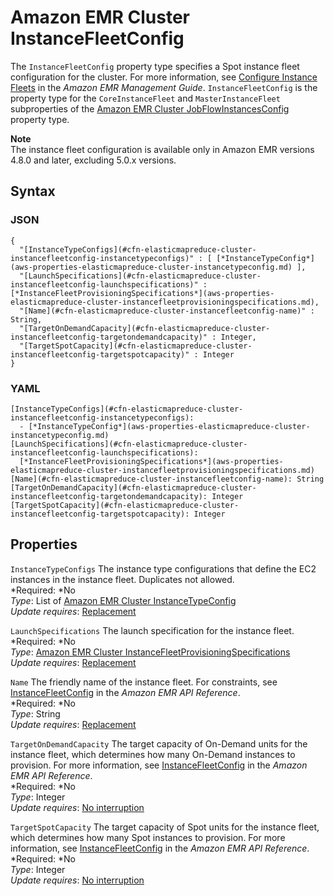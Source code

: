 # Amazon EMR Cluster InstanceFleetConfig<a name="aws-properties-elasticmapreduce-cluster-instancefleetconfig"></a>

The `InstanceFleetConfig` property type specifies a Spot instance fleet configuration for the cluster\. For more information, see [Configure Instance Fleets](http://docs.aws.amazon.com/emr/latest/ManagementGuide/emr-instance-fleet.html) in the *Amazon EMR Management Guide*\. `InstanceFleetConfig` is the property type for the `CoreInstanceFleet` and `MasterInstanceFleet` subproperties of the [Amazon EMR Cluster JobFlowInstancesConfig](aws-properties-emr-cluster-jobflowinstancesconfig.md) property type\.

**Note**  
The instance fleet configuration is available only in Amazon EMR versions 4\.8\.0 and later, excluding 5\.0\.x versions\.

## Syntax<a name="w3ab2c21c14d915b7"></a>

### JSON<a name="aws-properties-elasticmapreduce-cluster-instancefleetconfig-syntax.json"></a>

```
{
  "[InstanceTypeConfigs](#cfn-elasticmapreduce-cluster-instancefleetconfig-instancetypeconfigs)" : [ [*InstanceTypeConfig*](aws-properties-elasticmapreduce-cluster-instancetypeconfig.md) ],
  "[LaunchSpecifications](#cfn-elasticmapreduce-cluster-instancefleetconfig-launchspecifications)" : [*InstanceFleetProvisioningSpecifications*](aws-properties-elasticmapreduce-cluster-instancefleetprovisioningspecifications.md),
  "[Name](#cfn-elasticmapreduce-cluster-instancefleetconfig-name)" : String,
  "[TargetOnDemandCapacity](#cfn-elasticmapreduce-cluster-instancefleetconfig-targetondemandcapacity)" : Integer,
  "[TargetSpotCapacity](#cfn-elasticmapreduce-cluster-instancefleetconfig-targetspotcapacity)" : Integer
}
```

### YAML<a name="aws-properties-elasticmapreduce-cluster-instancefleetconfig-syntax.yaml"></a>

```
[InstanceTypeConfigs](#cfn-elasticmapreduce-cluster-instancefleetconfig-instancetypeconfigs): 
  - [*InstanceTypeConfig*](aws-properties-elasticmapreduce-cluster-instancetypeconfig.md)
[LaunchSpecifications](#cfn-elasticmapreduce-cluster-instancefleetconfig-launchspecifications):
  [*InstanceFleetProvisioningSpecifications*](aws-properties-elasticmapreduce-cluster-instancefleetprovisioningspecifications.md)
[Name](#cfn-elasticmapreduce-cluster-instancefleetconfig-name): String
[TargetOnDemandCapacity](#cfn-elasticmapreduce-cluster-instancefleetconfig-targetondemandcapacity): Integer
[TargetSpotCapacity](#cfn-elasticmapreduce-cluster-instancefleetconfig-targetspotcapacity): Integer
```

## Properties<a name="w3ab2c21c14d915b9"></a>

`InstanceTypeConfigs`  <a name="cfn-elasticmapreduce-cluster-instancefleetconfig-instancetypeconfigs"></a>
The instance type configurations that define the EC2 instances in the instance fleet\. Duplicates not allowed\.  
*Required: *No  
*Type*: List of [Amazon EMR Cluster InstanceTypeConfig](aws-properties-elasticmapreduce-cluster-instancetypeconfig.md)  
*Update requires*: [Replacement](using-cfn-updating-stacks-update-behaviors.md#update-replacement)

`LaunchSpecifications`  <a name="cfn-elasticmapreduce-cluster-instancefleetconfig-launchspecifications"></a>
The launch specification for the instance fleet\.  
*Required: *No  
*Type*: [Amazon EMR Cluster InstanceFleetProvisioningSpecifications](aws-properties-elasticmapreduce-cluster-instancefleetprovisioningspecifications.md)  
*Update requires*: [Replacement](using-cfn-updating-stacks-update-behaviors.md#update-replacement)

`Name`  <a name="cfn-elasticmapreduce-cluster-instancefleetconfig-name"></a>
The friendly name of the instance fleet\. For constraints, see [InstanceFleetConfig](http://docs.aws.amazon.com/ElasticMapReduce/latest/API/API_InstanceFleetConfig.html) in the *Amazon EMR API Reference*\.  
*Required: *No  
*Type*: String  
*Update requires*: [Replacement](using-cfn-updating-stacks-update-behaviors.md#update-replacement)

`TargetOnDemandCapacity`  <a name="cfn-elasticmapreduce-cluster-instancefleetconfig-targetondemandcapacity"></a>
The target capacity of On\-Demand units for the instance fleet, which determines how many On\-Demand instances to provision\. For more information, see [InstanceFleetConfig](http://docs.aws.amazon.com/ElasticMapReduce/latest/API/API_InstanceFleetConfig.html) in the *Amazon EMR API Reference*\.  
*Required: *No  
*Type*: Integer  
*Update requires*: [No interruption](using-cfn-updating-stacks-update-behaviors.md#update-no-interrupt)

`TargetSpotCapacity`  <a name="cfn-elasticmapreduce-cluster-instancefleetconfig-targetspotcapacity"></a>
The target capacity of Spot units for the instance fleet, which determines how many Spot instances to provision\. For more information, see [InstanceFleetConfig](http://docs.aws.amazon.com/ElasticMapReduce/latest/API/API_InstanceFleetConfig.html) in the *Amazon EMR API Reference*\.  
*Required: *No  
*Type*: Integer  
*Update requires*: [No interruption](using-cfn-updating-stacks-update-behaviors.md#update-no-interrupt)